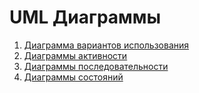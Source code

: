 # UML Диаграммы
1. [Диаграмма вариантов использования](https://github.com/Virtouoz/Auxilium-Medicus/blob/master/Documents/Diagrams/UseCase.md)
2. [Диаграммы активности](https://github.com/Virtouoz/Auxilium-Medicus/blob/master/Documents/Diagrams/Activity.md)
3. [Диаграммы последовательности](https://github.com/Virtouoz/Auxilium-Medicus/blob/master/Documents/Diagrams/Sequence.md)
4. [Диаграммы состояний](https://github.com/Virtouoz/Auxilium-Medicus/blob/master/Documents/Diagrams/State.md)
